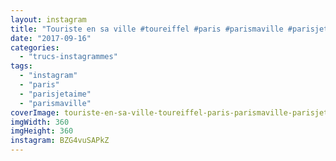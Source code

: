 ```yaml
---
layout: instagram
title: "Touriste en sa ville #toureiffel #paris #parismaville #parisjetaime"
date: "2017-09-16"
categories: 
  - "trucs-instagrammes"
tags: 
  - "instagram"
  - "paris"
  - "parisjetaime"
  - "parismaville"
coverImage: touriste-en-sa-ville-toureiffel-paris-parismaville-parisjetaime.jpg
imgWidth: 360
imgHeight: 360
instagram: BZG4vuSAPkZ
---
```

